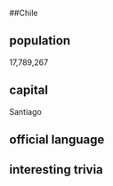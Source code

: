 ##Chile
## population
17,789,267

## capital
Santiago
 
## official language


## interesting trivia



